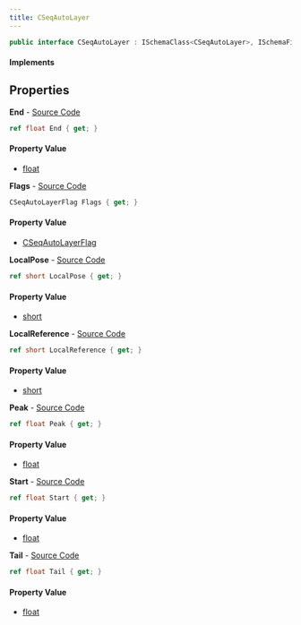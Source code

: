 ```yaml
---
title: CSeqAutoLayer
---
```


```csharp
public interface CSeqAutoLayer : ISchemaClass<CSeqAutoLayer>, ISchemaField, ISchemaClass, INativeHandle
```

#### Implements

## Properties

**End** - [Source Code](https://github.com/swiftly-solution/swiftlys2/blob/master/managed/src/SwiftlyS2.Generated/Schemas/Interfaces/CSeqAutoLayer.cs#L28)

```csharp
ref float End { get; }
```

#### Property Value

- [float](https://learn.microsoft.com/dotnet/api/system.single)

**Flags** - [Source Code](https://github.com/swiftly-solution/swiftlys2/blob/master/managed/src/SwiftlyS2.Generated/Schemas/Interfaces/CSeqAutoLayer.cs#L20)

```csharp
CSeqAutoLayerFlag Flags { get; }
```

#### Property Value

- [CSeqAutoLayerFlag](/docs/api/shared/schemadefinitions/cseqautolayerflag)

**LocalPose** - [Source Code](https://github.com/swiftly-solution/swiftlys2/blob/master/managed/src/SwiftlyS2.Generated/Schemas/Interfaces/CSeqAutoLayer.cs#L18)

```csharp
ref short LocalPose { get; }
```

#### Property Value

- [short](https://learn.microsoft.com/dotnet/api/system.int16)

**LocalReference** - [Source Code](https://github.com/swiftly-solution/swiftlys2/blob/master/managed/src/SwiftlyS2.Generated/Schemas/Interfaces/CSeqAutoLayer.cs#L16)

```csharp
ref short LocalReference { get; }
```

#### Property Value

- [short](https://learn.microsoft.com/dotnet/api/system.int16)

**Peak** - [Source Code](https://github.com/swiftly-solution/swiftlys2/blob/master/managed/src/SwiftlyS2.Generated/Schemas/Interfaces/CSeqAutoLayer.cs#L24)

```csharp
ref float Peak { get; }
```

#### Property Value

- [float](https://learn.microsoft.com/dotnet/api/system.single)

**Start** - [Source Code](https://github.com/swiftly-solution/swiftlys2/blob/master/managed/src/SwiftlyS2.Generated/Schemas/Interfaces/CSeqAutoLayer.cs#L22)

```csharp
ref float Start { get; }
```

#### Property Value

- [float](https://learn.microsoft.com/dotnet/api/system.single)

**Tail** - [Source Code](https://github.com/swiftly-solution/swiftlys2/blob/master/managed/src/SwiftlyS2.Generated/Schemas/Interfaces/CSeqAutoLayer.cs#L26)

```csharp
ref float Tail { get; }
```

#### Property Value

- [float](https://learn.microsoft.com/dotnet/api/system.single)

